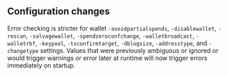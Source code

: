Configuration changes
---------------------

Error checking is stricter for wallet `-avoidpartialspends`, `-disablewallet`, `-rescan`, `-salvagewallet`, `-spendzeroconfchange`, `-walletbroadcast`, `-walletrbf`, `-keypool`, `-txconfirmtarget`, `-dblogsize`, `-addresstype`, and `-changetype` settings. Values that were previously ambiguous or ignored or would trigger warnings or error later at runtime will now trigger errors immediately on startup.
